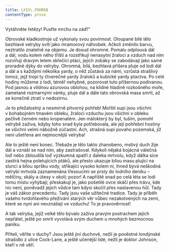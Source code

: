 ```yaml
---
title: LXIX\.POHŘEB
contentType: prose
---
```


  

Vytáhněte řetězy! Pusťte mrchu na záď!“

Obrovské kladkostroje už vykonaly svou povinnost. Oloupané bílé tělo bezhlavé velryby svítí jako mramorový náhrobek. Ačkoli změnilo barvu, neztratilo znatelně na objemu. Je dosud ohromné. Pomalu odplouvá dál a dál, vodu kolem něho tříští a rozstřikují nenasytní žraloci a vzduch nad ním rozviřují dravým letem skřečící ptáci, jejich zobáky se zabodávají jako samé proradné dýky do velryby. Ohromná, bílá, bezhlavá příšera pluje od lodi dál a dál a s každými několika yardy, o něž zůstává za námi, vzrůstá strašlivý lomoz, jejž tropí ty čtverečné yardy žraloků a kubické yardy ptactva. Po celé hodiny můžeme z lodi, téměř nehybné, pozorovat tuto příšernou podívanou. Pod jasnou a vlídnou azurovou oblohou, na klidné hladině rozkošného moře, zametané rozmarnými vánky, pluje dál a dále tato obrovská masa smrti, až se konečně ztratí v nedozírnu.

Je to přežalostný a nesmírně pitvorný pohřeb! Mořští supi jsou všichni v bohabojném tmavém obleku, žraloci vzduchu jsou všichni v obleku pečlivě černém nebo kropenatém. Jen málokterý by byl, tuším, pomohl velrybě zaživa, kdyby toho snad byla potřebovala, ale její pohřební hostiny se všichni velmi nábožně zúčastní. Ach, strašná supí povaho pozemská, jíž není ušetřena ani nejmocnější velryba!

Ale to ještě není konec. Třebaže je tělo takto zhanobeno, mstivý duch žije dál a vznáší se nad ním, aby zastrašoval. Kdykoli nějaká bojácná válečná loď nebo zbloudilá loď výzkumná spatří z daleka mrtvolu, když dálka sice zastírá hejna poletujících ptáků, ale přesto ukazuje bílou masu plující na slunci a bílou spršku vody, stříkající vysoko kolem ní, ihned bývá neškodná velrybí mrtvola zaznamenána třesoucími se prsty do lodního deníku – mělčiny, skály a útesy v okolí; pozor! A napříště snad po celá léta se lodi tomu místu vyhýbají; přeskakují je, jako pošetilé ovce skáčí přes trávu, kde nic není, poněvadž jejich vůdce tam kdysi skočil přes nastavenou hůl. Tady je váš zákon precedentu. Tady jsou vaše užitečné tradice. Tady je příběh vašeho tvrdohlavého přežívání starých věr vůbec nezakotvených na zemi, které se nyní ani nevznášejí ve vzduchu! To je pravověrnost!

A tak velryba, jejíž velké tělo bývalo zaživa pravým postrachem jejích nepřátel, ještě po smrti vyvolává svým duchem u mnohých bezmocnou paniku.

Příteli, věříte v duchy? Jsou ještě jiní duchové, nežli je pověstné londýnské strašidlo z ulice Cock-Lane, a ještě učenější lidé, nežli je doktor Johnson, kteří v ně věří.
